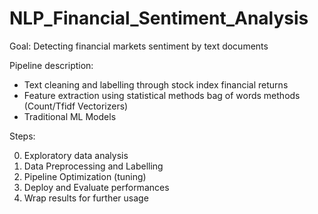 # NLP_Financial_Sentiment_Analysis


Goal: Detecting financial markets sentiment by text documents

Pipeline description:
- Text cleaning and labelling through stock index financial returns
- Feature extraction using statistical methods bag of words methods (Count/Tfidf Vectorizers)
- Traditional ML Models


Steps:

0. Exploratory data analysis
1. Data Preprocessing and Labelling
2. Pipeline Optimization (tuning)
3. Deploy and Evaluate performances
4. Wrap results for further usage



